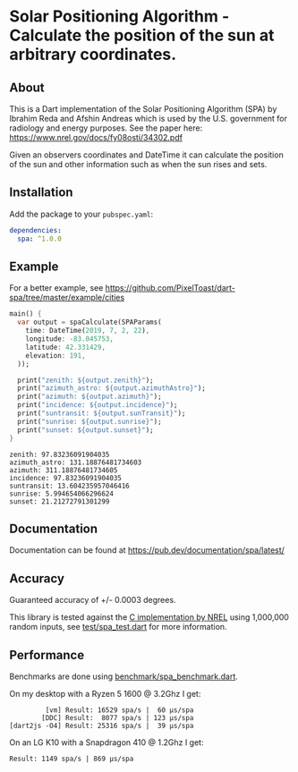 # Solar Positioning Algorithm - Calculate the position of the sun at arbitrary coordinates.

## About
This is a Dart implementation of the Solar Positioning Algorithm (SPA) by Ibrahim Reda and Afshin Andreas which is used by the U.S. government for radiology and energy purposes.
See the paper here: https://www.nrel.gov/docs/fy08osti/34302.pdf

Given an observers coordinates and DateTime it can calculate the position of the sun and other information such as when the sun rises and sets.

## Installation

Add the package to your `pubspec.yaml`:
```yaml
dependencies:
  spa: ^1.0.0
```

## Example

For a better example, see https://github.com/PixelToast/dart-spa/tree/master/example/cities

```dart
main() {
  var output = spaCalculate(SPAParams(
    time: DateTime(2019, 7, 2, 22),
    longitude: -83.045753,
    latitude: 42.331429,
    elevation: 191,
  ));

  print("zenith: ${output.zenith}");
  print("azimuth_astro: ${output.azimuthAstro}");
  print("azimuth: ${output.azimuth}");
  print("incidence: ${output.incidence}");
  print("suntransit: ${output.sunTransit}");
  print("sunrise: ${output.sunrise}");
  print("sunset: ${output.sunset}");
}
```
```
zenith: 97.83236091904035
azimuth_astro: 131.18876481734603
azimuth: 311.18876481734605
incidence: 97.83236091904035
suntransit: 13.604235957046416
sunrise: 5.994654066296624
sunset: 21.21272791301299
```

## Documentation

Documentation can be found at https://pub.dev/documentation/spa/latest/

## Accuracy

Guaranteed accuracy of +/- 0.0003 degrees.

This library is tested against the [C implementation by NREL](https://midcdmz.nrel.gov/spa/) using 1,000,000 random inputs, see [test/spa_test.dart](https://github.com/PixelToast/dart-spa/blob/master/test/spa_test.dart) for more information.

## Performance

Benchmarks are done using [benchmark/spa_benchmark.dart](https://github.com/PixelToast/dart-spa/blob/master/benchmark/spa_benchmark.dart).

On my desktop with a Ryzen 5 1600 @ 3.2Ghz I get:
```
         [vm] Result: 16529 spa/s |  60 μs/spa
        [DDC] Result:  8077 spa/s | 123 μs/spa
[dart2js -O4] Result: 25316 spa/s |  39 μs/spa
```

On an LG K10 with a Snapdragon 410 @ 1.2Ghz I get:
```
Result: 1149 spa/s | 869 μs/spa
```